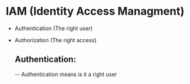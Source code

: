 # IAM (Identity Access Managment)
- Authentication (The right user)
- Authorization (The right access)

  ## Authentication:
    -- Authentication means is it a right user
